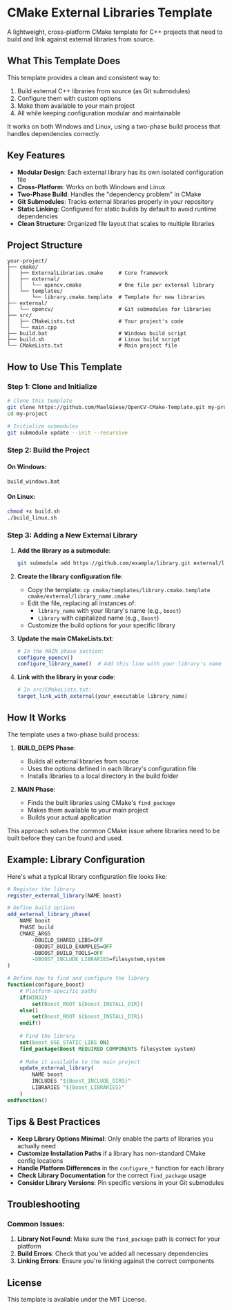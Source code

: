 ﻿# CMake External Libraries Template

A lightweight, cross-platform CMake template for C++ projects that need to build and link against external libraries from source.

## What This Template Does

This template provides a clean and consistent way to:

1. Build external C++ libraries from source (as Git submodules)
2. Configure them with custom options
3. Make them available to your main project
4. All while keeping configuration modular and maintainable

It works on both Windows and Linux, using a two-phase build process that handles dependencies correctly.

## Key Features

- **Modular Design**: Each external library has its own isolated configuration file
- **Cross-Platform**: Works on both Windows and Linux
- **Two-Phase Build**: Handles the "dependency problem" in CMake
- **Git Submodules**: Tracks external libraries properly in your repository
- **Static Linking**: Configured for static builds by default to avoid runtime dependencies
- **Clean Structure**: Organized file layout that scales to multiple libraries

## Project Structure

```
your-project/
├── cmake/
│   ├── ExternalLibraries.cmake     # Core framework
│   ├── external/
│   │   └── opencv.cmake            # One file per external library
│   └── templates/
│       └── library.cmake.template  # Template for new libraries
├── external/
│   └── opencv/                     # Git submodules for libraries
├── src/
│   ├── CMakeLists.txt              # Your project's code
│   └── main.cpp
├── build.bat                       # Windows build script
├── build.sh                        # Linux build script
└── CMakeLists.txt                  # Main project file
```

## How to Use This Template

### Step 1: Clone and Initialize

```bash
# Clone this template
git clone https://github.com/MaelGiese/OpenCV-CMake-Template.git my-project
cd my-project

# Initialize submodules
git submodule update --init --recursive
```

### Step 2: Build the Project

#### On Windows:
```batch
build_windows.bat
```

#### On Linux:
```bash
chmod +x build.sh
./build_linux.sh
```

### Step 3: Adding a New External Library

1. **Add the library as a submodule**:
   ```bash
   git submodule add https://github.com/example/library.git external/library_name
   ```

2. **Create the library configuration file**:
   - Copy the template: `cp cmake/templates/library.cmake.template cmake/external/library_name.cmake`
   - Edit the file, replacing all instances of:
     - `library_name` with your library's name (e.g., `boost`)
     - `Library` with capitalized name (e.g., `Boost`)
   - Customize the build options for your specific library

3. **Update the main CMakeLists.txt**:
   ```cmake
   # In the MAIN phase section:
   configure_opencv()
   configure_library_name()  # Add this line with your library's name
   ```

4. **Link with the library in your code**:
   ```cmake
   # In src/CMakeLists.txt:
   target_link_with_external(your_executable library_name)
   ```

## How It Works

The template uses a two-phase build process:

1. **BUILD_DEPS Phase**:
   - Builds all external libraries from source
   - Uses the options defined in each library's configuration file
   - Installs libraries to a local directory in the build folder

2. **MAIN Phase**:
   - Finds the built libraries using CMake's `find_package`
   - Makes them available to your main project
   - Builds your actual application

This approach solves the common CMake issue where libraries need to be built before they can be found and used.

## Example: Library Configuration

Here's what a typical library configuration file looks like:

```cmake
# Register the library
register_external_library(NAME boost)

# Define build options
add_external_library_phase(
    NAME boost
    PHASE build
    CMAKE_ARGS
        -DBUILD_SHARED_LIBS=OFF
        -DBOOST_BUILD_EXAMPLES=OFF
        -DBOOST_BUILD_TOOLS=OFF
        -DBOOST_INCLUDE_LIBRARIES=filesystem,system
)

# Define how to find and configure the library
function(configure_boost)
    # Platform-specific paths
    if(WIN32)
        set(Boost_ROOT ${boost_INSTALL_DIR})
    else()
        set(Boost_ROOT ${boost_INSTALL_DIR})
    endif()
    
    # Find the library
    set(Boost_USE_STATIC_LIBS ON)
    find_package(Boost REQUIRED COMPONENTS filesystem system)
    
    # Make it available to the main project
    update_external_library(
        NAME boost
        INCLUDES "${Boost_INCLUDE_DIRS}"
        LIBRARIES "${Boost_LIBRARIES}"
    )
endfunction()
```

## Tips & Best Practices

- **Keep Library Options Minimal**: Only enable the parts of libraries you actually need
- **Customize Installation Paths** if a library has non-standard CMake config locations
- **Handle Platform Differences** in the `configure_*` function for each library
- **Check Library Documentation** for the correct `find_package` usage
- **Consider Library Versions**: Pin specific versions in your Git submodules

## Troubleshooting

### Common Issues:

1. **Library Not Found**: Make sure the `find_package` path is correct for your platform
2. **Build Errors**: Check that you've added all necessary dependencies
3. **Linking Errors**: Ensure you're linking against the correct components

## License

This template is available under the MIT License.